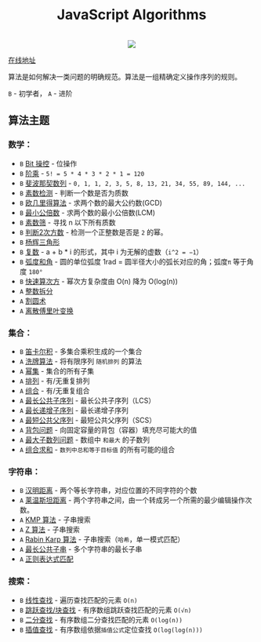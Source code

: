 <h1 align="center" style="margin: 30px 0 35px;">JavaScript Algorithms</h1>
<p align="center">
  <a href="https://travis-ci.org/AngusYang9/algorithms"><img src="https://travis-ci.org/AngusYang9/algorithms.svg?branch=master" /></a>
</p>

[在线地址](https://www.90paw.com/javascript-algorithms)

算法是如何解决一类问题的明确规范。算法是一组精确定义操作序列的规则。

`B` - 初学者， `A` - 进阶

## 算法主题

### 数学：

- `B` [Bit 操控](/theme/math/bits.html) - 位操作
- `B` [阶乘](/theme/math/factorial.html) - `5! = 5 * 4 * 3 * 2 * 1 = 120`
- `B` [斐波那契数列](/theme/math/fibonacci.html) - `0, 1, 1, 2, 3, 5, 8, 13, 21, 34, 55, 89, 144, ...`
- `B` [素数检测](theme/math/primality-test.html) - 判断一个数是否为质数
- `B` [欧几里得算法](theme/math/euclidean.html) - 求两个数的最大公约数(GCD)
- `B` [最小公倍数](theme/math/least-common-multiple.html) - 求两个数的最小公倍数(LCM)
- `B` [素数筛](theme/math/sieve-of-eratosthenes.html) - 寻找 n 以下所有质数
- `B` [判断2次方数](theme/math/is-power-of-two.html) - 检测一个正整数是否是 `2` 的幂。
- `B` [杨辉三角形](theme/math/pascal-triangle.html)
- `B` [复数](theme/math/complex-number.html) - a + b * i 的形式，其中 i 为无解的虚数（`i^2 = −1`）
- `B` [弧度和角](theme/math/radian.html) -  圆的单位弧度 1rad = 圆半径大小的弧长对应的角；弧度`π` 等于角度 `180°`
- `B` [快速算次方](theme/math/fast-powering.html) - 幂次方复杂度由 O(n) 降为 O(log(n))
- `A` [整数拆分](theme/math/integer-partition.html)
- `A` [割圆术](theme/math/liu-hui.html)
- `A` [离散傅里叶变换](theme/math/fourier-transform.html)

### 集合：

- `B` [笛卡尔积](theme/sets/cartesian-product.html) - 多集合乘积生成的一个集合
- `A` [洗牌算法](theme/sets/fisher-yates.html) - 将有限序列 `随机排列` 的算法
- `A` [幂集](theme/sets/power-set.html) - 集合的所有子集
- `A` [排列](theme/sets/permutations.html) - 有/无重复排列
- `A` [组合](theme/sets/combinations.html) - 有/无重复组合
- `A` [最长公共子序列](theme/sets/longest-common-subsequence.html) - 最长公共子序列（LCS）
- `A` [最长递增子序列](theme/sets/longest-increasing-subsequence.html) - 最长递增子序列
- `A` [最短公共父序列](theme/sets/shortest-common-supersequence.html) - 最短公共父序列（SCS）
- `A` [背包问题](theme/sets/knapsack-problem.html) - 向固定容量的背包（容器）填充尽可能大的值
- `A` [最大子数列问题](theme/sets/maximum-subarray.html) - 数组中 `和最大` 的子数列
- `A` [组合求和](theme/sets/combination-sum.html) - `数列中总和等于目标值` 的所有可能的组合

### 字符串：

- `B` [汉明距离](theme/string/hamming-distance.html) - 两个等长字符串，对应位置的不同字符的个数
- `A` [莱温斯坦距离](theme/string/levenshtein-distance.html) - 两个字符串之间，由一个转成另一个所需的最少编辑操作次数。
- `A` [KMP 算法](theme/string//knuth-morris-pratt.html) - 子串搜索
- `A` [Z 算法](theme/string/z-algorithm.html) - 子串搜索
- `A` [Rabin Karp 算法](theme/string/rabin-karp.html) - 子串搜索（`哈希`，单一模式匹配）
- `A` [最长公共子串](theme/string/longest-common-substring.html) - 多个字符串的最长子串
- `A` [正则表达式匹配](theme/string/regular-expression-matching.html)

### 搜索：

- `B` [线性查找](theme/search/linear-search.html) - 遍历查找匹配的元素 `O(n)`
- `B` [跳跃查找/块查找](theme/search/jump-search.html) - 有序数组跳跃查找匹配的元素 `O(√n)`
- `B` [二分查找](theme/search/binary-search.html) - 有序数组二分查找匹配的元素 `O(log(n))`
- `B` [插值查找](theme/search/interpolation-search.html) - 有序数组依据`插值公式`定位查找 `O(log(log(n)))`

